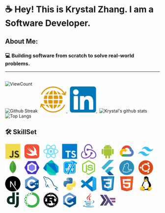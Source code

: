 # ☕ Hey! This is Krystal Zhang. I am a Software Developer. 
## About Me:
### 💻 Building software from scratch to solve real-world problems. 
<hr> 
<br/>
<div id = "badges">
  <a>
    <img src="https://komarev.com/ghpvc/?username=KrystalZahng612&style=flat-square&color=blue" alt="ViewCount"/>
  </a>
</div>

<div></div> 
<div>
  <img src = "http://github-readme-streak-stats.herokuapp.com?user=KrystalZhang612&theme=vision-friendly-dark&background=000000)](https://git.io/streak-stats" title ="Github Streak" alt = "Github Streak" width = "440" height="194"/>&nbsp; 
  <a href ="https://krystalzhang.net/">
    <img src ="https://github.com/KrystalZhang612/KrystalZhang612/blob/main/website%20logo.png" title ="WEBSITE" alt = "WEBSITE" width = "85" height = "85"/> 
  </a>&nbsp; 
  <a href= "https://www.linkedin.com/in/krystalzhang612/">
    <img src ="https://github.com/KrystalZhang612/KrystalZhang612/blob/main/linkedin%20logo.png" title ="LINKEDIN" alt = "LINKEDIN" width = "85" height = "85"/>  
  </a>&nbsp; 
  <img src ="https://github-readme-stats.vercel.app/api?username=KrystalZhang612&theme=vision-friendly-dark&background=000000)](https://github.com/KrystalZhang612" title = "Krystal's github stats" alt ="Krystal's github stats" width = "440" height="194"/>&nbsp; 
  <img src ="https://github-readme-stats.vercel.app/api/top-langs/?username=KrystalZhang612&layout=compact&theme=vision-friendly-dark&background=000000)](https://github.com/KrystalZhang612" title ="Top Langs" alt ="Top Langs" width = "370" height="200"/> 
</div>


## 🛠️ SkillSet
<div>
  <img src = "https://github.com/devicons/devicon/blob/master/icons/javascript/javascript-original.svg" title ="JavaScript" width="50" height="50"/> &nbsp; 
  <img src = "https://github.com/devicons/devicon/blob/master/icons/swift/swift-original.svg" title ="Swift5" width="50" height="50"/> &nbsp; 
  <img src = "https://github.com/devicons/devicon/blob/master/icons/react/react-original.svg"  title ="React.JS/React Native" width="50" height="50"/> &nbsp; 
  <img src = "https://github.com/devicons/devicon/blob/master/icons/typescript/typescript-original.svg" title ="TypeScript" width="50" height="50"/> &nbsp;
  <img src ="https://github.com/devicons/devicon/blob/master/icons/redux/redux-original.svg" title ="Redux.JS" width="50" height="50"/> &nbsp;
  <img src =  "https://github.com/devicons/devicon/blob/master/icons/android/android-original.svg" title ="Android Development" width="50" height="50"/> &nbsp;
  <img src = "https://github.com/devicons/devicon/blob/master/icons/googlecloud/googlecloud-original.svg"  title ="Google Console Cloud GCP" width="50" height="50"/> &nbsp;
  <img src = "https://github.com/devicons/devicon/blob/master/icons/tailwindcss/tailwindcss-plain.svg" title ="TailwindCSS" width="50" height="50"/> &nbsp;
  <img src = "https://github.com/devicons/devicon/blob/master/icons/mongodb/mongodb-original.svg" title ="MongoDB" width="50" height="50"/> &nbsp;
  <img src = "https://github.com/devicons/devicon/blob/master/icons/eslint/eslint-original.svg" title ="ESLint" width="50" height="50"/> &nbsp;
  <img src = "https://github.com/devicons/devicon/blob/master/icons/dart/dart-original.svg" title ="Dart" width="50" height="50"/> &nbsp;
  <img src = "https://github.com/devicons/devicon/blob/master/icons/xcode/xcode-plain.svg" title ="Xcode" width="50" height="50"/> &nbsp;
  <img src = "https://github.com/devicons/devicon/blob/master/icons/nodejs/nodejs-original.svg" title ="node.JS" width="50" height="50"/> &nbsp;
  <img src = "https://github.com/devicons/devicon/blob/master/icons/flutter/flutter-original.svg" title ="Flutter" width="50" height="50"/> &nbsp;
  <img src = "https://github.com/devicons/devicon/blob/master/icons/yarn/yarn-original.svg" title ="Yarn" width="50" height="50"/> &nbsp;
  <img src = "https://github.com/devicons/devicon/blob/master/icons/ubuntu/ubuntu-plain.svg"  title ="UBUNTU" width="50" height="50"/> &nbsp;
  <img src = "https://github.com/devicons/devicon/blob/master/icons/nextjs/nextjs-original.svg"  title ="next.JS" width="50" height="50"/> &nbsp;
  <img src = "https://github.com/devicons/devicon/blob/master/icons/cplusplus/cplusplus-original.svg"  title ="C++  " width="50" height="50"/> &nbsp;
  <img src = "https://github.com/devicons/devicon/blob/master/icons/mysql/mysql-original.svg" title ="mySQL" width="50" height="50"/> &nbsp;
  <img src = "https://github.com/devicons/devicon/blob/master/icons/python/python-original.svg" title = "Python"  width="50" height="50"/> &nbsp;
  <img src = "https://github.com/devicons/devicon/blob/master/icons/vscode/vscode-original.svg" title = "Vscode"  width="50" height="50"/> &nbsp;
  <img src = "https://github.com/devicons/devicon/blob/master/icons/css3/css3-original.svg"  title = "CSS3"  width="50" height="50"/> &nbsp;
  <img src = "https://github.com/devicons/devicon/blob/master/icons/html5/html5-original.svg"  title = "HTML5"  width="50" height="50"/> &nbsp;
  <img src = "https://github.com/devicons/devicon/blob/master/icons/linux/linux-original.svg"  title = "Linux"  width="50" height="50"/> &nbsp;
  <img src = "https://github.com/devicons/devicon/blob/master/icons/django/django-plain.svg"  title = "Django"  width="50" height="50"/> &nbsp;
  <img src = "https://github.com/devicons/devicon/blob/master/icons/anaconda/anaconda-original.svg"  title = "Anaconda"  width="50" height="50"/> &nbsp;
  <img src = "https://github.com/devicons/devicon/blob/master/icons/rust/rust-plain.svg" title = "Rust"  width="50" height="50"/> &nbsp;
  <img src = "https://github.com/devicons/devicon/blob/master/icons/c/c-original.svg" title = "C"  width="50" height="50"/> &nbsp;
  <img src = "https://github.com/devicons/devicon/blob/master/icons/java/java-original.svg"  title = "Java"  width="50" height="50"/> &nbsp;
  <img src = "https://github.com/devicons/devicon/blob/master/icons/haskell/haskell-original.svg" title = "Haskell"  width="50" height="50"/> &nbsp;

</div>
